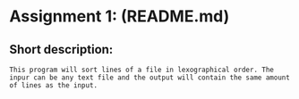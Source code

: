 # Assignment 1:  (README.md)

## Short description:
	This program will sort lines of a file in lexographical order. The inpur can be any text file and the output will contain the same amount of lines as the input.




















